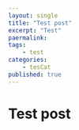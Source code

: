 ```yaml
---
layout: single
title: "Test post"
excerpt: "Test"
paermalink:
tags:
    - test
categories:
    - tesCat
published: true
---
```


# Test post